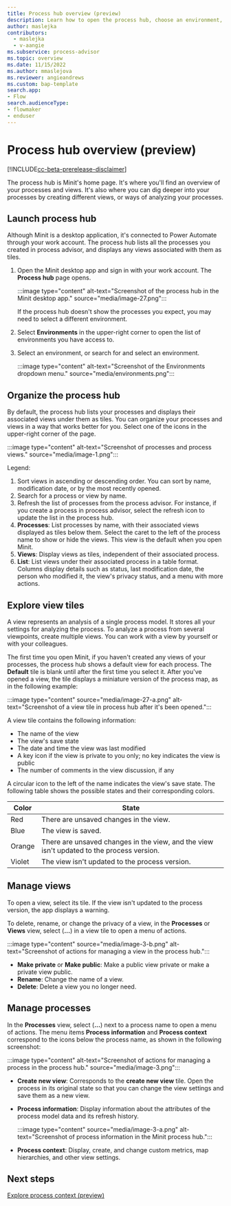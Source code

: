 ```yaml
---
title: Process hub overview (preview)
description: Learn how to open the process hub, choose an environment, and understand view tiles in the Minit desktop application for Microsoft Power Automate process advisor. 
author: maslejka
contributors:
  - maslejka
  - v-aangie
ms.subservice: process-advisor
ms.topic: overview
ms.date: 11/15/2022
ms.author: mmaslejova
ms.reviewer: angieandrews
ms.custom: bap-template
search.app:
- Flow
search.audienceType:
- flowmaker
- enduser
---
```


# Process hub overview (preview)

[!INCLUDE[cc-beta-prerelease-disclaimer](../includes/cc-beta-prerelease-disclaimer.md)]

The process hub is Minit's home page. It's where you'll find an overview of your processes and views. It's also where you can dig deeper into your processes by creating different views, or ways of analyzing your processes.

## Launch  process hub

Although Minit is a desktop application, it's connected to Power Automate through your work account. The process hub lists all the processes you created in process advisor, and displays any views associated with them as tiles.

1. Open the Minit desktop app and sign in with your work account. The **Process hub** page opens.

    :::image type="content" alt-text="Screenshot of the process hub in the Minit desktop app." source="media/image-27.png":::

    If the process hub doesn't show the processes you expect, you may need to select a different environment.

1. Select **Environments** in the upper-right corner to open the list of environments you have access to.

1. Select an environment, or search for and select an environment.

    :::image type="content" alt-text="Screenshot of the Environments dropdown menu." source="media/environments.png":::

## Organize the process hub

By default, the process hub lists your processes and displays their associated views under them as tiles. You can organize your processes and views in a way that works better for you. Select one of the icons in the upper-right corner of the page.

:::image type="content" alt-text="Screenshot of processes and process views." source="media/image-1.png":::

Legend:

1. Sort views in ascending or descending order. You can sort by name, modification date, or by the most recently opened.
1. Search for a process or view by name.
1. Refresh the list of processes from the process advisor. For instance, if you create a process in process advisor, select the refresh icon to update the list in the process hub.
1. **Processes**: List processes by name, with their associated views displayed as tiles below them. Select the caret to the left of the process name to show or hide the views. This view is the default when you open Minit.
1. **Views**: Display views as tiles, independent of their associated process.
1. **List**: List views under their associated process in a table format. Columns display details such as status, last modification date, the person who modified it, the view's privacy status, and a menu with more actions.

## Explore view tiles

A view represents an analysis of a single process model. It stores all your settings for analyzing the process. To analyze a process from several viewpoints, create multiple views. You can work with a view by yourself or with your colleagues.

The first time you open Minit, if you haven't created any views of your processes, the process hub shows a default view for each process. The **Default** tile is blank until after the first time you select it. After you've opened a view, the tile displays a miniature version of the process map, as in the following example:

:::image type="content" source="media/image-27-a.png" alt-text="Screenshot of a view tile in process hub after it's been opened.":::

A view tile contains the following information:

- The name of the view
- The view's save state
- The date and time the view was last modified
- A key icon if the view is private to you only; no key indicates the view is public
- The number of comments in the view discussion, if any

A circular icon to the left of the name indicates the view's save state. The following table shows the possible states and their corresponding colors.

| Color | State |
|---------|---------|
| Red |  There are unsaved changes in the view. |
| Blue | The view is saved. |
| Orange | There are unsaved changes in the view, and the view isn't updated to the process version. |
| Violet | The view isn't updated to the process version. |

## Manage views

To open a view, select its tile. If the view isn't updated to the process version, the app displays a warning.

To delete, rename, or change the privacy of a view, in the **Processes** or **Views** view, select (**...**) in a view tile to open a menu of actions.

:::image type="content" source="media/image-3-b.png" alt-text="Screenshot of actions for managing a view in the process hub.":::

- **Make private** or **Make public**: Make a public view private or make a private view public.
- **Rename**: Change the name of a view.
- **Delete**: Delete a view you no longer need.

## Manage processes

In the **Processes** view, select (**...**) next to a process name to open a menu of actions. The menu items **Process information** and **Process context** correspond to the icons below the process name, as shown in the following screenshot:

:::image type="content" alt-text="Screenshot of actions for managing a process in the process hub." source="media/image-3.png":::

- **Create new view**: Corresponds to the **create new view** tile. Open the process in its original state so that you can change the view settings and save them as a new view.

- **Process information**: Display information about the attributes of the process model data and its refresh history.

    :::image type="content" source="media/image-3-a.png" alt-text="Screenshot of process information in the Minit process hub.":::

- **Process context**: Display, create, and change custom metrics, map hierarchies, and other view settings.

## Next steps

[Explore process context (preview)](process-context.md)
